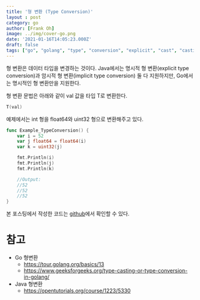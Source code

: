 ```yaml
---
title: '형 변환 (Type Conversion)'
layout : post
category: go
author: [Frank Oh]
image: ../img/cover-go.png
date: '2021-01-16T14:05:23.000Z'
draft: false
tags: ["go", "golang", "type", "conversion", "explicit", "cast", "casting", "형변환", "타입변환", "타입", "변환", "명시적", "고", "고랭", "캐스팅"]
---
```


형 변환은 데이터 타입을 변경하는 것이다. Java에서는 명시적 형 변환(explicit type conversion)과 암시적 형 변환(implicit type conversion) 둘 다 지원하지만, Go에서는 명시적인 형 변환만을 지원한다. 

형 변환 문법은 아래와 같이 val 값을 타입 T로 변환한다.

```go
T(val)
```

예제에서는 int 형을 float64와 uint32 형으로 변환해주고 있다. 

```go
func Example_TypeConversion() {
	var i = 52
	var j float64 = float64(i)
	var k = uint32(j)

	fmt.Println(i)
	fmt.Println(j)
	fmt.Println(k)

	//Output:
	//52
	//52
	//52
}
```



본 포스팅에서 작성한 코드는 [github](https://github.com/kenshin579/tutorials-go/tree/master/go-type-conversion)에서 확인할 수 있다.

# 참고

- Go 형변환
  - https://tour.golang.org/basics/13
  - https://www.geeksforgeeks.org/type-casting-or-type-conversion-in-golang/
- Java 형변환
  - https://opentutorials.org/course/1223/5330